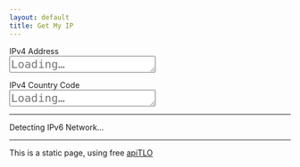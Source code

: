 ```yaml
---
layout: default
title: Get My IP
---
```


<p style="margin-bottom: 0;">IPv4 Address</p>

<textarea rows="1" id="ipv4" readonly="readonly" style="font-size: 20px" placeholder="Loading…"></textarea>

<p style="margin-bottom: 0;">IPv4 Country Code</p>

<textarea rows="1" id="ipv4country" readonly="readonly" style="font-size: 20px" placeholder="Loading…"></textarea>

<hr />

<p id="checkingipv6">Detecting IPv6 Network…</p>

<div id="ipv6area" style="display: none;">

<p style="margin-bottom: 0;">IPv6 Address</p>

<textarea rows="1" id="ipv6" readonly="readonly" style="font-size: 20px"></textarea>

<p style="margin-bottom: 0;">IPv6 Country Code</p>

<textarea rows="1" id="ipv6country" readonly="readonly" style="font-size: 20px"></textarea>

</div>

<div id="noipv6" style="display: none;">

<p>Not support IPv6, no IPv6 address can be found.</p>

</div>

<hr />

This is a static page, using free [apiTLO](https://git.tlo.xyz/TLOxyz/API/wikis/my-ip#jsonp-api)

<script>
$.ajax({
	type: 'GET',
	url: 'https://api.tlo.xyz/myip/jsonp.php',
	dataType: 'jsonp',
	crossDomain: true
}).done(function(response){
	ipv4 = response.ip;
	$("#ipv4").text(response.ip);
	$("#ipv4country").text(response.country);
	$.ajax({
		type: 'GET',
		url: 'https://ipv6-api.tlo.xyz/myip/jsonp.php',
		dataType: 'jsonp',
		crossDomain: true
	}).done(function(response){
		$("#checkingipv6").hide();
		if(ipv4 == response.ip){
			$("#noipv6").show();
		} else {
			$("#noipv6").hide();
			$("#ipv6area").show();
			$("#ipv6").text(response.ip);
			$("#ipv6country").text(response.country);
		}
	}).fail(function(error){
		console.log(error.statusText);
	});
}).fail(function(error){
	console.log(error.statusText);
});
</script>
